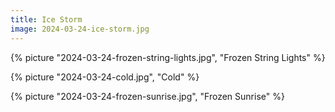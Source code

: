 ```yaml
---
title: Ice Storm
image: 2024-03-24-ice-storm.jpg
---
```


{% picture "2024-03-24-frozen-string-lights.jpg", "Frozen String Lights" %}

{% picture "2024-03-24-cold.jpg", "Cold" %}

{% picture "2024-03-24-frozen-sunrise.jpg", "Frozen Sunrise" %}

